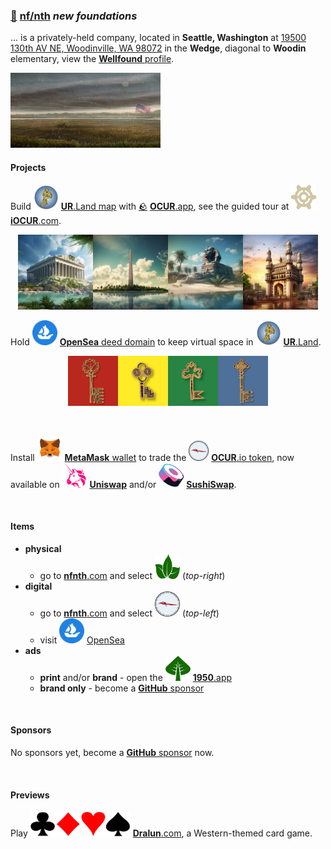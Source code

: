 ### [🥚](https://xn--wr9h.ws) [**nf/nth**](https://nfnth.com) *new foundations*

... is a privately-held company, located in **Seattle, Washington** at [19500 130th AV NE, Woodinville, WA 98072](https://blue.kingcounty.com/Assessor/eRealProperty/Dashboard.aspx?ParcelNbr=1428900123) in the **Wedge**, diagonal to **Woodin** elementary, view the [**Wellfound** profile](https://wellfound.com/u/urland).

<img src="img/field.gif" style="width:240px;height:120px;" />

<br/>

#### Projects

Build <img src="img/island.png" style="width:40px;height:40px;" /> [**UR**.Land map](https://ur.land) with [🪨](https://xn--g19h.ws) [**OCUR**.app](https://ocur.app), see the guided tour at <img src="res/img/gear/gear1.png" style="width:40px;height:40px;" /> [**iOCUR**.com](https://iocur.com).

<p align="center"><img src="img/par.png" style="width:120px;height:120px;" /><img src="img/wash.png" style="width:120px;height:120px;" /><img src="img/sphinx.png" style="width:120px;height:120px;" /><img src="img/charm.png" style="width:120px;height:120px;" /></p>

Hold <img src="img/opensea.png" style="width:40px;height:40px;" /> [**OpenSea** deed domain](https://opensea.io/urland) to keep virtual space in <img src="img/island.png" style="width:40px;height:40px;" /> [**UR**.Land](https://ur.land).

<p align="center"><img src="res/img/key/red.png" style="width:80px;height:80px;" /><img src="res/img/key/yellow.png" style="width:80px;height:80px;" /><img src="res/img/key/green.png" style="width:80px;height:80px;" /><img src="res/img/key/blue.png" style="width:80px;height:80px;" /></p>

<br/>

Install <img src="img/meta.png" style="width:40px;height:40px;" /> [**MetaMask** wallet](https://metamask.io) to trade the <img src="res/img/seal3.png" style="width:32px;height:32px;" /> [**OCUR**.io token](https://ocur.io), now available on <img src="img/uniswap.png" style="width:40px;height:40px;" /> [**Uniswap**](https://app.uniswap.org/#/tokens/ethereum/0xccab679860b1017589239bceeeabe5cd45965afc) and/or <img src="img/sushi.png" style="width:40px;height:40px;" /> [**SushiSwap**](https://www.sushi.com/swap).

<br/>

#### Items

- **physical** 
  - go to [**nfnth**.com](https://nfnth.com) and select <img src="res/img/leaf/leaf2.png" style="width:40px;height:40px;" /> (*top-right*)
- **digital** 
  - go to [**nfnth**.com](https://nfnth.com) and select <img src="res/img/seal3.png" style="width:40px;height:40px;" /> (*top-left*)
  - visit <img src="img/opensea.png" style="width:40px;height:40px;" /> [OpenSea](https://opensea.io/urland)
- **ads**
  - **print** and/or **brand** - open the <img src="res/img/leaf/leaf1.png" style="width:40px;height:40px;" /> [**1950**.app](https://1950.app)
  - **brand only** - become a [**GitHub** sponsor](https://github.com/sponsors/nfnth)

<br/>

#### Sponsors

No sponsors yet, become a [**GitHub** sponsor](https://github.com/sponsors/nfnth) now.

<br/>

#### Previews

Play <img src="res/img/card/club.png" style="width:40px;height:40px;" /><img src="res/img/card/diamond.png" style="width:40px;height:40px;" /><img src="res/img/card/heart.png" style="width:40px;height:40px;" /><img src="res/img/card/spade.png" style="width:40px;height:40px;" /> [**Dralun**.com](https://dralun.com), a Western-themed card game.
